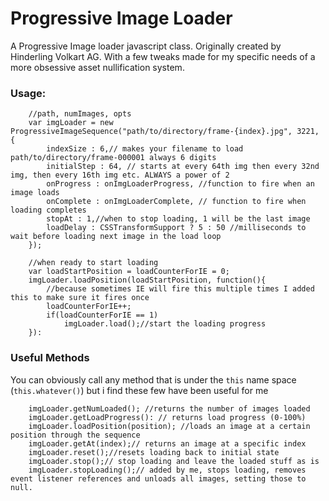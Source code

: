 Progressive Image Loader
======================

A Progressive Image loader javascript class. Originally created by Hinderling Volkart AG. With a few tweaks made for my specific needs of a more obsessive asset nullification system.

### Usage:

```
    //path, numImages, opts
    var imgLoader = new ProgressiveImageSequence("path/to/directory/frame-{index}.jpg", 3221, {
        indexSize : 6,// makes your filename to load path/to/directory/frame-000001 always 6 digits
        initialStep : 64, // starts at every 64th img then every 32nd img, then every 16th img etc. ALWAYS a power of 2
        onProgress : onImgLoaderProgress, //function to fire when an image loads
        onComplete : onImgLoaderComplete, // function to fire when loading completes
        stopAt : 1,//when to stop loading, 1 will be the last image
        loadDelay : CSSTransformSupport ? 5 : 50 //milliseconds to wait before loading next image in the load loop
    });

    //when ready to start loading
    var loadStartPosition = loadCounterForIE = 0;
    imgLoader.loadPosition(loadStartPosition, function(){
        //because sometimes IE will fire this multiple times I added this to make sure it fires once
        loadCounterForIE++;
        if(loadCounterForIE == 1)
            imgLoader.load();//start the loading progress
    }):

```

### Useful Methods

You can obviously call any method that is under the `this` name space (`this.whatever()`) but i find these few have been useful for me

```
    imgLoader.getNumLoaded(); //returns the number of images loaded
    imgLoader.getLoadProgress(): // returns load progress (0-100%)
    imgLoader.loadPosition(position); //loads an image at a certain position through the sequence
    imgLoader.getAt(index);// returns an image at a specific index
    imgLoader.reset();//resets loading back to initial state
    imgLoader.stop();// stop loading and leave the loaded stuff as is
    imgLoader.stopLoading();// added by me, stops loading, removes event listener references and unloads all images, setting those to null.
```

